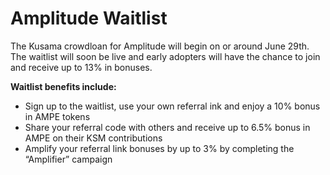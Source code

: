 # Amplitude Waitlist

The Kusama crowdloan for Amplitude will begin on or around June 29th. The waitlist will soon be live and early adopters will have the chance to join and receive up to 13% in bonuses.

**Waitlist benefits include:**

* Sign up to the waitlist, use your own referral ink and enjoy a 10% bonus in AMPE tokens
* Share your referral code with others and receive up to 6.5% bonus in AMPE on their KSM contributions
* Amplify your referral link bonuses by up to 3% by completing the “Amplifier” campaign
